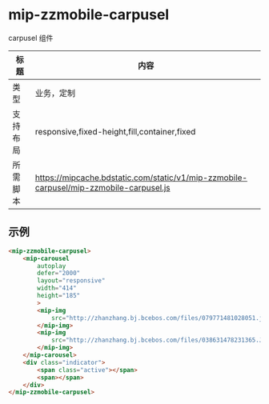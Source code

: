 # mip-zzmobile-carpusel

carpusel 组件

标题|内容
----|----
类型|业务，定制
支持布局|responsive,fixed-height,fill,container,fixed
所需脚本|https://mipcache.bdstatic.com/static/v1/mip-zzmobile-carpusel/mip-zzmobile-carpusel.js

## 示例

```html
<mip-zzmobile-carpusel>
    <mip-carousel
        autoplay
        defer="2000"  
        layout="responsive" 
        width="414"
        height="185"
        >
        <mip-img 
            src="http://zhanzhang.bj.bcebos.com/files/079771481028051.jpg">
        </mip-img>
        <mip-img 
            src="http://zhanzhang.bj.bcebos.com/files/038631478231365.JPG">
        </mip-img>
    </mip-carousel>
    <div class="indicator">
        <span class="active"></span>
        <span></span>
    </div>
</mip-zzmobile-carpusel>
```